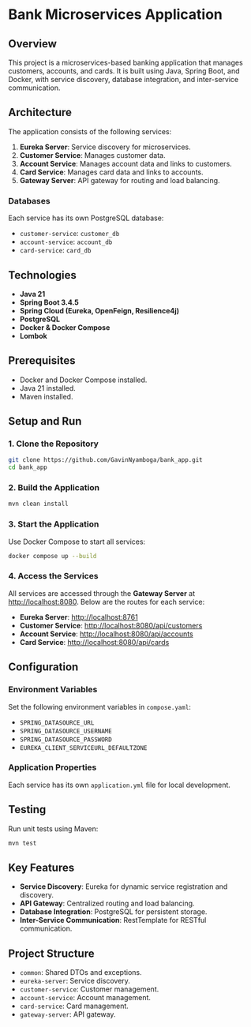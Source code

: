 # Bank Microservices Application

## Overview
This project is a microservices-based banking application that manages customers, accounts, and cards. It is built using Java, Spring Boot, and Docker, with service discovery, database integration, and inter-service communication.

## Architecture
The application consists of the following services:
1. **Eureka Server**: Service discovery for microservices.
2. **Customer Service**: Manages customer data.
3. **Account Service**: Manages account data and links to customers.
4. **Card Service**: Manages card data and links to accounts.
5. **Gateway Server**: API gateway for routing and load balancing.

### Databases
Each service has its own PostgreSQL database:
- `customer-service`: `customer_db`
- `account-service`: `account_db`
- `card-service`: `card_db`

## Technologies
- **Java 21**
- **Spring Boot 3.4.5**
- **Spring Cloud (Eureka, OpenFeign, Resilience4j)**
- **PostgreSQL**
- **Docker & Docker Compose**
- **Lombok**

## Prerequisites
- Docker and Docker Compose installed.
- Java 21 installed.
- Maven installed.

## Setup and Run

### 1. Clone the Repository
```bash
git clone https://github.com/GavinNyamboga/bank_app.git
cd bank_app
```

### 2. Build the Application
```bash
mvn clean install
```

### 3. Start the Application
Use Docker Compose to start all services:
```bash
docker compose up --build
```

### 4. Access the Services
All services are accessed through the **Gateway Server** at [http://localhost:8080](http://localhost:8080). Below are the routes for each service:

- **Eureka Server**: [http://localhost:8761](http://localhost:8761)
- **Customer Service**: [http://localhost:8080/api/customers](http://localhost:8080/api/customers)
- **Account Service**: [http://localhost:8080/api/accounts](http://localhost:8080/api/accounts)
- **Card Service**: [http://localhost:8080/api/cards](http://localhost:8080/api/cards)

## Configuration
### Environment Variables
Set the following environment variables in `compose.yaml`:
- `SPRING_DATASOURCE_URL`
- `SPRING_DATASOURCE_USERNAME`
- `SPRING_DATASOURCE_PASSWORD`
- `EUREKA_CLIENT_SERVICEURL_DEFAULTZONE`

### Application Properties
Each service has its own `application.yml` file for local development.

## Testing
Run unit tests using Maven:
```bash
mvn test
```

## Key Features
- **Service Discovery**: Eureka for dynamic service registration and discovery.
- **API Gateway**: Centralized routing and load balancing.
- **Database Integration**: PostgreSQL for persistent storage.
- **Inter-Service Communication**: RestTemplate for RESTful communication.

## Project Structure
- `common`: Shared DTOs and exceptions.
- `eureka-server`: Service discovery.
- `customer-service`: Customer management.
- `account-service`: Account management.
- `card-service`: Card management.
- `gateway-server`: API gateway.